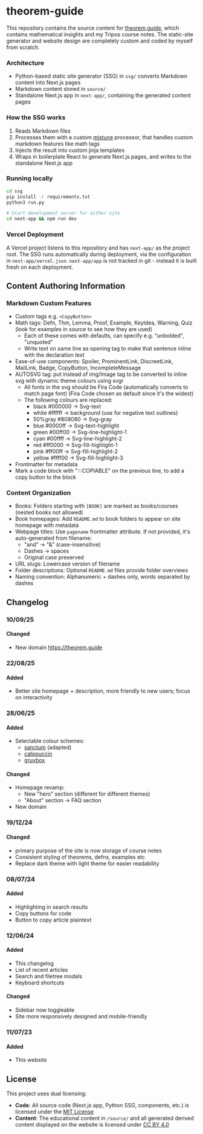 # theorem-guide

This repository contains the source content for [theorem.guide](https://theorem.guide), which contains mathematical insights and my Tripos course notes. The static-site generator and website design are completely custom and coded by myself from scratch.

### Architecture

- Python-based static site generator (SSG) in `ssg/` converts Markdown content into Next.js pages
- Markdown content stored in `source/`
- Standalone Next.js app in `next-app/`, containing the generated content pages

### How the SSG works

1. Reads Markdown files
2. Processes them with a custom [mistune](https://github.com/lepture/mistune) processor, that handles custom markdown features like math tags
3. Injects the result into custom jinja templates
4. Wraps in boilerplate React to generate Next.js pages, and writes to the standalone Next.js app

### Running locally

```bash
cd ssg
pip install -r requirements.txt
python3 run.py

# Start development server for either site
cd next-app && npm run dev
```


### Vercel Deployment

A Vercel project listens to this repository and has `next-app/` as the project root. The SSG runs automatically during deployment, via the configuration in `next-app/vercel.json`. `next-app/app` is not tracked in git - instead it is built fresh on each deployment.

## Content Authoring Information

### Markdown Custom Features

- Custom tags e.g. `<CopyButton>`
- Math tags: Defn, Thm, Lemma, Proof, Example, KeyIdea, Warning, Quiz (look for examples in source to see how they are used)
    - Each of these comes with defaults, can specify e.g. "unbolded", "unquoted"
    - Write text on same line as opening tag to make that sentence inline with the declaration text
- Ease-of-use components: Spoiler, ProminentLink, DiscreetLink, MailLink, Badge, CopyButton, IncompleteMessage
- AUTOSVG tag: put instead of img/Image tag to be converted to inline svg with dynamic theme colours using svgr
    - All fonts in the svg should be Fira Code (automatically converts to match page font) (Fira Code chosen as default since it's the widest)
    - The following colours are replaced:
        - black   #000000 -> Svg-text
        - white   #ffffff -> background (use for negative text outlines)
        - 50%gray #808080 -> Svg-gray
        - blue    #0000ff -> Svg-text-highlight
        - green   #00ff00 -> Svg-line-highlight-1
        - cyan    #00ffff -> Svg-line-highlight-2
        - red     #ff0000 -> Svg-fill-highlight-1
        - pink    #ff00ff -> Svg-fill-highlight-2
        - yellow  #ffff00 -> Svg-fill-highlight-3
- Frontmatter for metadata
- Mark a code block with ":::COPIABLE" on the previous line, to add a copy button to the block

### Content Organization

- Books: Folders starting with `[BOOK]` are marked as books/courses (nested books not allowed)
- Book homepages: Add `README.md` to book folders to appear on site homepage with metadata
- Webpage titles: Use `pagename` frontmatter attribute. If not provided, it's auto-generated from filename:
    - "and" → "&" (case-insensitive)  
    - Dashes → spaces
    - Original case preserved
- URL slugs: Lowercase version of filename
- Folder descriptions: Optional `README.md` files provide folder overviews
- Naming convention: Alphanumeric + dashes only, words separated by dashes

## Changelog

### 10/09/25

#### Changed

- New domain https://theorem.guide

### 22/08/25

#### Added

- Better site homepage + description, more friendly to new users; focus on interactivity

### 28/06/25

#### Added

- Selectable colour schemes:
  - [sanctum](https://github.com/jdanielmourao/obsidian-sanctum/tree/main) (adapted)
  - [catppuccin](https://catppuccin.com/palette/)
  - [gruvbox](https://github.com/morhetz/gruvbox?tab=readme-ov-file#palette)

#### Changed

- Homepage revamp:
  - New "hero" section (different for different themes)
  - "About" section -> FAQ section
- New domain

### 19/12/24

#### Changed

- primary purpose of the site is now storage of course notes
- Consistent styling of theorems, defns, examples etc
- Replace dark theme with light theme for easier readability

### 08/07/24

#### Added

- Highlighting in search results
- Copy buttons for code
- Button to copy article plaintext

### 12/06/24

#### Added

- This changelog
- List of recent articles
- Search and filetree modals
- Keyboard shortcuts

#### Changed

- Sidebar now toggleable
- Site more responsively designed and mobile-friendly

### 11/07/23

#### Added

- This website

## License

This project uses dual licensing:

- **Code**: All source code (Next.js app, Python SSG, components, etc.) is licensed under the [MIT License](LICENSE)
- **Content**: The educational content in `/source/` and all generated derived content displayed on the website is licensed under [CC BY 4.0](LICENSE-CONTENT)